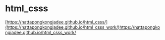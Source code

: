 # html_csss
[https://nattapongkongjadee.github.io/html_csss/](https://nattapongkongjadee.github.io/html_csss_work/)https://nattapongkongjadee.github.io/html_csss_work/

